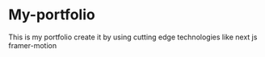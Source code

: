# My-portfolio
This is my portfolio create it by using cutting edge technologies like next js framer-motion
